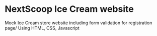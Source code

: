 # NextScoop Ice Cream website

Mock Ice Cream store website including form validation for registration page/
Using HTML, CSS, Javascript
